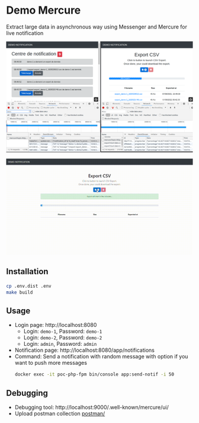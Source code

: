 # Demo Mercure

Extract large data in asynchronous way using Messenger and Mercure for live notification

![Screenshoot](doc/demo_mercure.png)

![Screenshoot](doc/demo_mercure_messenger.gif)

## Installation

```bash
cp .env.dist .env
make build
```

## Usage

* Login page: http://localhost:8080
    * Login: `demo-1`, Password: `demo-1`
    * Login: `demo-2`, Password: `demo-2`
    * Login: `admin`, Password: `admin`
* Notification page: http://localhost:8080/app/notifications
* Command: Send a notification with random message with option if you want to push more messages
    ```bash
    docker exec -it poc-php-fpm bin/console app:send-notif -i 50
    ```

## Debugging

* Debugging tool: http://localhost:9000/.well-known/mercure/ui/
* Upload postman collection [postman/](postman/)